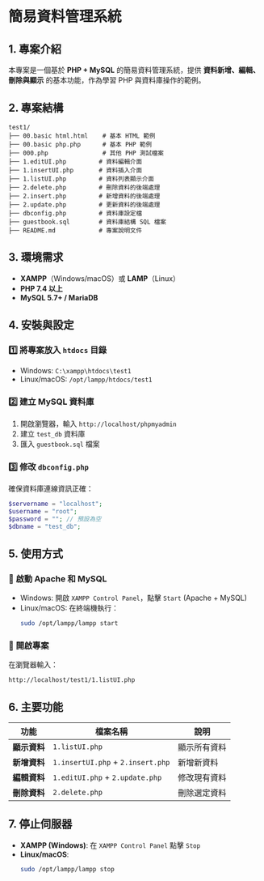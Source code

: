 # 簡易資料管理系統 

## 1. 專案介紹
本專案是一個基於 **PHP + MySQL** 的簡易資料管理系統，提供 **資料新增、編輯、刪除與顯示** 的基本功能，作為學習 PHP 與資料庫操作的範例。

## 2. 專案結構
```
test1/
├── 00.basic html.html    # 基本 HTML 範例
├── 00.basic php.php      # 基本 PHP 範例
├── 000.php               # 其他 PHP 測試檔案
├── 1.editUI.php         # 資料編輯介面
├── 1.insertUI.php       # 資料插入介面
├── 1.listUI.php         # 資料列表顯示介面
├── 2.delete.php         # 刪除資料的後端處理
├── 2.insert.php         # 新增資料的後端處理
├── 2.update.php         # 更新資料的後端處理
├── dbconfig.php         # 資料庫設定檔
├── guestbook.sql        # 資料庫結構 SQL 檔案
├── README.md            # 專案說明文件
```

## 3. 環境需求
- **XAMPP**（Windows/macOS）或 **LAMP**（Linux）
- **PHP 7.4 以上**
- **MySQL 5.7+ / MariaDB**

## 4. 安裝與設定
### 1️⃣ **將專案放入 `htdocs` 目錄**
- Windows: `C:\xampp\htdocs\test1`
- Linux/macOS: `/opt/lampp/htdocs/test1`

### 2️⃣ **建立 MySQL 資料庫**
1. 開啟瀏覽器，輸入 `http://localhost/phpmyadmin`
2. 建立 `test_db` 資料庫
3. 匯入 `guestbook.sql` 檔案

### 3️⃣ **修改 `dbconfig.php`**
確保資料庫連線資訊正確：
```php
$servername = "localhost";
$username = "root";
$password = ""; // 預設為空
$dbname = "test_db";
```

## 5. 使用方式
### 🔹 **啟動 Apache 和 MySQL**
- Windows: 開啟 `XAMPP Control Panel`，點擊 `Start` (Apache + MySQL)
- Linux/macOS: 在終端機執行：
  ```sh
  sudo /opt/lampp/lampp start
  ```

### 🔹 **開啟專案**
在瀏覽器輸入：
```
http://localhost/test1/1.listUI.php
```

## 6. 主要功能
| **功能**        | **檔案名稱**        | **說明** |
|----------------|-----------------|---------|
| **顯示資料**  | `1.listUI.php`  | 顯示所有資料 |
| **新增資料**  | `1.insertUI.php` + `2.insert.php` | 新增新資料 |
| **編輯資料**  | `1.editUI.php` + `2.update.php` | 修改現有資料 |
| **刪除資料**  | `2.delete.php`  | 刪除選定資料 |

## 7. 停止伺服器
- **XAMPP (Windows)**: 在 `XAMPP Control Panel` 點擊 `Stop`
- **Linux/macOS**: 
  ```sh
  sudo /opt/lampp/lampp stop
  ```


